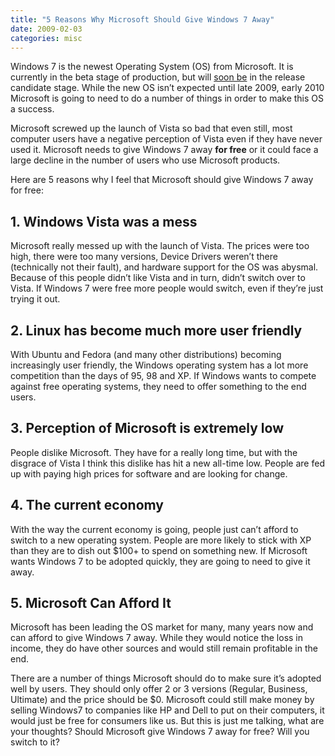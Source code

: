 ```yaml
---
title: "5 Reasons Why Microsoft Should Give Windows 7 Away"
date: 2009-02-03
categories: misc
---
```


Windows 7 is the newest Operating System (OS) from Microsoft.  It is currently in the beta stage of production, but will [soon be](https://web.archive.org/web/20090417152221/http://www.nbr.co.nz/article/insider-windows-7-close-release-candidate-40266) in the release candidate stage.  While the new OS isn’t expected until late 2009, early 2010 Microsoft is going to need to do a number of things in order to make this OS a success.

Microsoft screwed up the launch of Vista so bad that even still, most computer users have a negative perception of Vista even if they have never used it.  Microsoft needs to give Windows 7 away **for free** or it could face a large decline in the number of users who use Microsoft products.

Here are 5 reasons why I feel that Microsoft should give Windows 7 away for free:

## 1. Windows Vista was a mess
Microsoft really messed up with the launch of Vista. The prices were too high, there were too many versions, Device Drivers weren’t there (technically not their fault), and hardware support for the OS was abysmal. Because of this people didn’t like Vista and in turn, didn’t switch over to Vista. If Windows 7 were free more people would switch, even if they’re just trying it out.

## 2. Linux has become much more user friendly
With Ubuntu and Fedora (and many other distributions) becoming increasingly user friendly, the Windows operating system has a lot more competition than the days of 95, 98 and XP. If Windows wants to compete against free operating systems, they need to offer something to the end users.

## 3. Perception of Microsoft is extremely low
People dislike Microsoft. They have for a really long time, but with the disgrace of Vista I think this dislike has hit a new all-time low. People are fed up with paying high prices for software and are looking for change.

## 4. The current economy
With the way the current economy is going, people just can’t afford to switch to a new operating system. People are more likely to stick with XP than they are to dish out $100+ to spend on something new. If Microsoft wants Windows 7 to be adopted quickly, they are going to need to give it away.

## 5. Microsoft Can Afford It
Microsoft has been leading the OS market for many, many years now and can afford to give Windows 7 away. While they would notice the loss in income, they do have other sources and would still remain profitable in the end.

There are a number of things Microsoft should do to make sure it’s adopted well by users. They should only offer 2 or 3 versions (Regular, Business, Ultimate) and the price should be $0.  Microsoft could still make money by selling Windows7 to companies like HP and Dell to put on their computers, it would just be free for consumers like us.  But this is just me talking, what are your thoughts? Should Microsoft give Windows 7 away for free? Will you switch to it?
